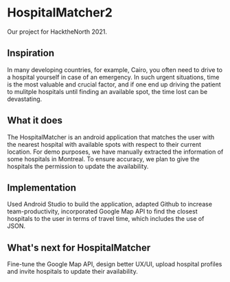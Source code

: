 # HospitalMatcher2
Our project for HacktheNorth 2021.

## Inspiration
In many developing countries, for example, Cairo, you often need to drive to a hospital yourself in case of an emergency. 
In such urgent situations, time is the most valuable and crucial factor, and if one end up driving the patient to mulitple hospitals until finding an available spot, the time lost can be devastating. 

## What it does
The HospitalMatcher is an android application that matches the user with the nearest hospital with available spots with respect to their current location. For demo purposes, we have manually extracted the information of some hospitals in Montreal. To ensure accuracy, we plan to give the hospitals the permission to update the availability.

## Implementation
Used Android Studio to build the application, adapted Github to increase team-productivity, incorporated Google Map API to find the closest hospitals to the user in terms of travel time, which includes the use of JSON.

## What's next for HospitalMatcher
Fine-tune the Google Map API, design better UX/UI, upload hospital profiles and invite hospitals to update their availability.
